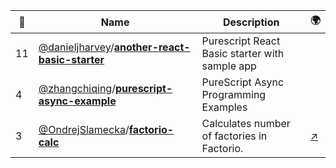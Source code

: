 |:star2: | Name | Description | 🌍|
|---|---|---|---|
|11|[@danieljharvey](https://github.com/danieljharvey)/[**another-react-basic-starter**](https://github.com/danieljharvey/another-react-basic-starter)|Purescript React Basic starter with sample app||
|4|[@zhangchiqing](https://github.com/zhangchiqing)/[**purescript-async-example**](https://github.com/zhangchiqing/purescript-async-example)|PureScript Async Programming Examples||
|3|[@OndrejSlamecka](https://github.com/OndrejSlamecka)/[**factorio-calc**](https://github.com/OndrejSlamecka/factorio-calc)|Calculates number of factories in Factorio.|[:arrow_upper_right:](https://www.slamecka.cz/factorio-calc/)|

